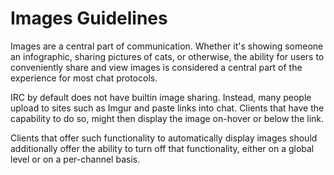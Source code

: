 # Images Guidelines

Images are a central part of communication. Whether it's showing someone an
infographic, sharing pictures of cats, or otherwise, the ability for users to
conveniently share and view images is considered a central part of the
experience for most chat protocols.

IRC by default does not have builtin image sharing. Instead, many people upload
to sites such as Imgur and paste links into chat. Clients that have the
capability to do so, might then display the image on-hover or below the link.

Clients that offer such functionality to automatically display images should
additionally offer the ability to turn off that functionality, either on a
global level or on a per-channel basis.
